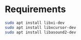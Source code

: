 # Requirements

```bash
sudo apt install libxi-dev
sudo apt install libxcursor-dev
sudo apt install libasound2-dev
```